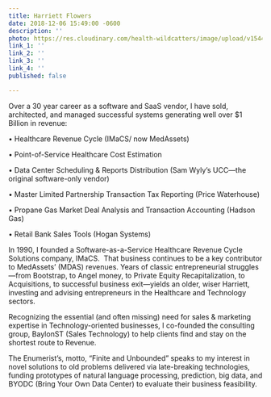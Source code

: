 ```yaml
---
title: Harriett Flowers
date: 2018-12-06 15:49:00 -0600
description: ''
photo: https://res.cloudinary.com/health-wildcatters/image/upload/v1544132962/image.png
link_1: ''
link_2: ''
link_3: ''
link_4: ''
published: false

---
```

Over a 30 year career as a software and SaaS vendor, I have sold, architected, and managed successful systems generating well over $1 Billion in revenue:

• 	Healthcare Revenue Cycle (IMaCS/ now MedAssets)

• 	Point-of-Service Healthcare Cost Estimation

• 	Data Center Scheduling & Reports Distribution (Sam Wyly’s UCC—the original software-only vendor)

• 	Master Limited Partnership Transaction Tax Reporting (Price Waterhouse)

• 	Propane Gas Market Deal Analysis and Transaction Accounting (Hadson Gas)

• 	Retail Bank Sales Tools (Hogan Systems)

In 1990, I founded a Software-as-a-Service Healthcare Revenue Cycle Solutions company, IMaCS.  That business continues to be a key contributor to MedAssets’ (MDAS) revenues. Years of classic entrepreneurial struggles—from Bootstrap, to Angel money, to Private Equity Recapitalization, to Acquisitions, to successful business exit—yields an older, wiser Harriett, investing and advising entrepreneurs in the Healthcare and Technology sectors.

Recognizing the essential (and often missing) need for sales & marketing expertise in Technology-oriented businesses, I co-founded the consulting group, BaylonST (Sales Technology) to help clients find and stay on the shortest route to Revenue.

The Enumerist’s, motto, “Finite and Unbounded” speaks to my interest in novel solutions to old problems delivered via late-breaking technologies, funding prototypes of natural language processing, prediction, big data, and BYODC (Bring Your Own Data Center) to evaluate their business feasibility.